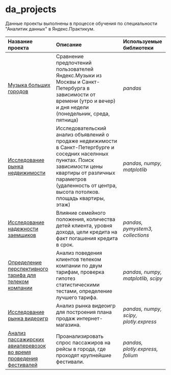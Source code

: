 # da_projects
Данные проекты выполнены в процессе обучения по специальности "Аналитик данных" в Яндекс.Практикум.


| Название проекта      | Описание               | Используемые библиотеки     |
| :-------------------- | :--------------------- |:----------------------------|
| [Музыка больших городов](big_cities_music) | Сравнение предпочтений пользователей Яндекс.Музыки из Москвы и Санкт-Петербурга в зависимости от времени (утро и вечер) и дня недели (понедельник, среда, пятница) | *pandas* |
| [Исследование рынка недвижимости](real_estate_research) | Исследовательский анализ объявлений о продаже недвижимости в Санкт-Петергбурге и соседних населнных пунктах. Поиск зависимости цены квартиры от различных параметров (удаленность от центра, высота потолков. площадь квартиры, этаж) | *pandas, numpy, matplotlib* |
| [Исследование надежности заемщиков](reliability_of_bank_borrowers) | Влияние семейного положения, количества детей клиента, уровня дохода, цели кредита на факт погашения кредита в срок. | *pandas, pymystem3, collections* |
|[Определение перспективного тарифа для телеком компании](telecom_tariffs_research)| Анализ поведения клиентов телеком компании по двум тарифам, проверка гипотез статистическими тестами, определение лучшего тарифа. | *pandas, numpy, matplotlib, scipy* |
|[Исследование рынка видеоигр](games_market_research)| Анализ рынка видеоигр для построения плана продаж интернет-магазина. | *pandas, numpy, scipy, plotly.express* |
[Анализ пассажирских авиаперевозок во время проведения фестивалей](airline_analysis)| Проанализировать спрос пассажиров на рейсы в города, где проходят крупнейшие фестивали. | *pandas, plotly.express, folium* |
